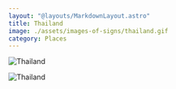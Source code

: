 ```yaml
---
layout: "@layouts/MarkdownLayout.astro"
title: Thailand
image: ./assets/images-of-signs/thailand.gif
category: Places
---
```


![Thailand](@signs/thailand.gif)

![Thailand](@signs/thailand-sgsl-sign-bank.gif)
